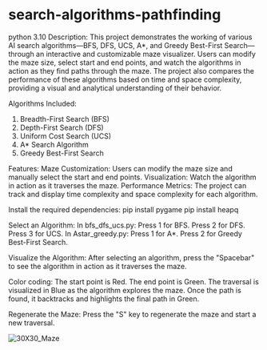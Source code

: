 # search-algorithms-pathfinding
python 3.10
Description:
This project demonstrates the working of various AI search algorithms—BFS, DFS, UCS, A*, and Greedy Best-First Search—through an interactive and customizable maze visualizer. Users can modify the maze size, select start and end points, and watch the algorithms in action as they find paths through the maze. The project also compares the performance of these algorithms based on time and space complexity, providing a visual and analytical understanding of their behavior.

Algorithms Included:
1. Breadth-First Search (BFS)
2. Depth-First Search (DFS)
3. Uniform Cost Search (UCS)
4. A* Search Algorithm
5. Greedy Best-First Search

Features:
Maze Customization: Users can modify the maze size and manually select the start and end points.
Visualization: Watch the algorithm in action as it traverses the maze.
Performance Metrics: The project can track and display time complexity and space complexity for each algorithm.

Install the required dependencies:
pip install pygame
pip install heapq

Select an Algorithm:
In bfs_dfs_ucs.py:
Press 1 for BFS.
Press 2 for DFS.
Press 3 for UCS.
In Astar_greedy.py:
Press 1 for A*.
Press 2 for Greedy Best-First Search.


Visualize the Algorithm:
After selecting an algorithm, press the "Spacebar" to see the algorithm in action as it traverses the maze.


Color coding:
The start point is Red.
The end point is Green.
The traversal is visualized in Blue as the algorithm explores the maze.
Once the path is found, it backtracks and highlights the final path in Green.


Regenerate the Maze:
Press the "S" key to regenerate the maze and start a new traversal.

![30X30_Maze](https://github.com/user-attachments/assets/d2cb8181-2e01-45c2-aa4e-f5b6fd94cf97)



